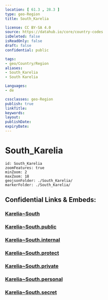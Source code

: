 ```yaml
---
location: [ 61.3 , 28.3 ] 
type: geo-Region
title: South_Karelia

license: CC BY-SA 4.0
source: https://datahub.io/core/country-codes
isDeleted: false
isReadOnly: false
draft: false
confidential: public

tags:
- geo/Country/Region
aliases:
- South_Karelia
- South Karelia

Languages:
- de

cssclasses: geo-Region
publish: true
linkTitle: 
keywords: 
layout: 
publishDate: 
expiryDate: 
---
```


# South_Karelia

```leaflet
id: South_Karelia
zoomFeatures: true 
minZoom: 2 
maxZoom: 18
geojsonFolder: ./South_Karelia/
markerFolder: ./South_Karelia/
```


## Confidential Links & Embeds: 

### [Karelia~South](/_Standards/Earth/Continent/Europe/Europe~North/Finland/Provinces~Finland/Southern_Finland/counties~Southern_Finland/Karelia~South.md) 

### [Karelia~South.public](/_public/Earth/Continent/Europe/Europe~North/Finland/Provinces~Finland/Southern_Finland/counties~Southern_Finland/Karelia~South.public.md) 

### [Karelia~South.internal](/_internal/Earth/Continent/Europe/Europe~North/Finland/Provinces~Finland/Southern_Finland/counties~Southern_Finland/Karelia~South.internal.md) 

### [Karelia~South.protect](/_protect/Earth/Continent/Europe/Europe~North/Finland/Provinces~Finland/Southern_Finland/counties~Southern_Finland/Karelia~South.protect.md) 

### [Karelia~South.private](/_private/Earth/Continent/Europe/Europe~North/Finland/Provinces~Finland/Southern_Finland/counties~Southern_Finland/Karelia~South.private.md) 

### [Karelia~South.personal](/_personal/Earth/Continent/Europe/Europe~North/Finland/Provinces~Finland/Southern_Finland/counties~Southern_Finland/Karelia~South.personal.md) 

### [Karelia~South.secret](/_secret/Earth/Continent/Europe/Europe~North/Finland/Provinces~Finland/Southern_Finland/counties~Southern_Finland/Karelia~South.secret.md)


